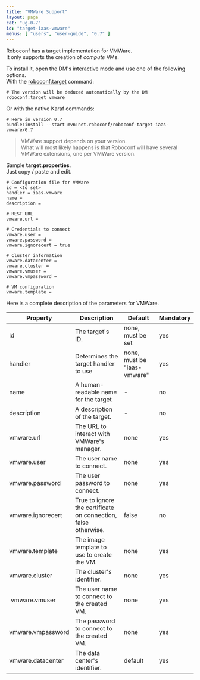 ```yaml
---
title: "VMWare Support"
layout: page
cat: "ug-0-7"
id: "target-iaas-vmware"
menus: [ "users", "user-guide", "0.7" ]
---
```


Roboconf has a target implementation for VMWare.  
It only supports the creation of *compute* VMs.

To install it, open the DM's interactive mode and use one of the following options.  
With the [roboconf:target](karaf-commands-for-roboconf.html) command:

```properties
# The version will be deduced automatically by the DM
roboconf:target vmware
```

Or with the native Karaf commands:

```properties
# Here in version 0.7
bundle:install --start mvn:net.roboconf/roboconf-target-iaas-vmware/0.7
```

> VMWare support depends on your version.  
> What will most likely happens is that Roboconf will have several VMWare extensions, one per VMWare version.

Sample **target.properties**.  
Just copy / paste and edit.

```properties
# Configuration file for VMWare
id = <to set>
handler = iaas-vmware
name = 
description = 

# REST URL
vmware.url = 

# Credentials to connect
vmware.user	= 
vmware.password	= 
vmware.ignorecert = true

# Cluster information
vmware.datacenter = 
vmware.cluster = 
vmware.vmuser = 
vmware.vmpassword = 

# VM configuration
vmware.template =  
```

Here is a complete description of the parameters for VMWare.

| Property | Description | Default | Mandatory |
| --- | --- | --- | --- |
| id | The target's ID. | none, must be set | yes |
| handler | Determines the target handler to use | none, must be "iaas-vmware" | yes |
| name | A human-readable name for the target | - | no |
| description | A description of the target. | - | no |
| vmware.url | The URL to interact with VMWare's manager. | none | yes |
| vmware.user | The user name to connect. | none | yes |
| vmware.password | The user password to connect. | none | yes |
| vmware.ignorecert| True to ignore the certificate on connection, false otherwise. | false | no |
| vmware.template | The image template to use to create the VM. | none | yes |
| vmware.cluster | The cluster's identifier. | none | yes |
| vmware.vmuser | The user name to connect to the created VM. | none | yes |
| vmware.vmpassword | The password to connect to the created VM. | none | yes |
| vmware.datacenter | The data center's identifier. | default | yes |
